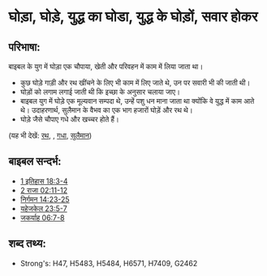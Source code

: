 # घोड़ा, घोड़े, युद्ध का घोडा, युद्ध के घोड़ों, सवार होकर #

## परिभाषा: ##

बाइबल के युग में घोड़ा एक चौपाया, खेती और परिवहन में काम में लिया जाता था।

* कुछ घोड़े गाड़ी और रथ खींचने के लिए भी काम में लिए जाते थे, उन पर सवारी भी की जाती थी।
* घोड़ों को लगाम लगाई जाती थी कि इच्छा के अनुसार चलाया जाए।
* बाइबल युग में घोड़े एक मूल्यवान सम्पदा थे, उन्हें पशु धन माना जाता था क्योंकि वे युद्ध में काम आते थे। उदाहरणार्थ, सुलैमान के वैभव का एक भाग हजारों घोड़ें और रथ थे।
* घोड़े जैसे चौपाए गधे और खच्चर होते हैं।
  
(यह भी देखें: [रथ](../other/chariot.md), , [गधा](../other/donkey.md), [सुलैमान](../names/solomon.md))

## बाइबल सन्दर्भ: ##

* [1 इतिहास 18:3-4](rc://en/tn/help/1ch/18/03)
* [2 राजा 02:11-12](rc://en/tn/help/2ki/02/11)
* [निर्गमन 14:23-25](rc://en/tn/help/exo/14/23)
* [यहेजकेल 23:5-7](rc://en/tn/help/ezk/23/05)
* [जकर्याह 06:7-8](rc://en/tn/help/zec/06/07)

## शब्द तथ्य: ##

* Strong's: H47, H5483, H5484, H6571, H7409, G2462
